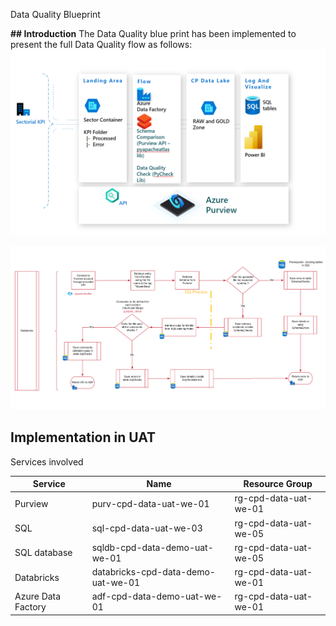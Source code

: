Data Quality Blueprint

**## Introduction**
The Data Quality blue print has been implemented to present the full Data Quality flow as follows:
![image.png](/.attachments/image-67ceed67-2a17-4209-a4ac-f883c7d05e8c.png)

![image.png](/.attachments/image-c604a16c-4e97-4aea-97fe-7b5cf0ebb1fa.png)


## **Implementation in UAT**

Services involved

|Service|Name  |Resource Group|
|--|--|--|
|Purview  |purv-cpd-data-uat-we-01 |rg-cpd-data-uat-we-01|
|SQL  |sql-cpd-data-uat-we-03 |rg-cpd-data-uat-we-05|
|SQL database |sqldb-cpd-data-demo-uat-we-01 |rg-cpd-data-uat-we-05|
|Databricks |databricks-cpd-data-demo-uat-we-01 |rg-cpd-data-uat-we-01|
|Azure Data Factory|adf-cpd-data-demo-uat-we-01 |rg-cpd-data-uat-we-01|





